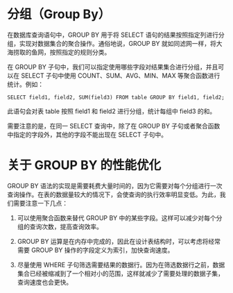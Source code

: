 # 分组（Group By）

在数据库查询语句中，GROUP BY 用于将 SELECT 语句的结果按照指定列进行分组，实现对数据集合的聚合操作。通俗地说，GROUP BY 就如同滤网一样，将大海捞取的鱼网，按照指定的规则分类。

在 GROUP BY 子句中，我们可以指定使用哪些字段对结果集合进行分组，并且可以在 SELECT 子句中使用 COUNT、SUM、AVG、MIN、MAX 等聚合函数进行统计。例如：

```
SELECT field1, field2, SUM(field3) FROM table GROUP BY field1, field2;
```

此语句会对表 table 按照 field1 和 field2 进行分组，统计每组中 field3 的和。

需要注意的是，在同一 SELECT 查询中，除了在 GROUP BY 子句或者聚合函数中指定的字段外，其他的字段不能出现在 SELECT 子句中。

# 关于 GROUP BY 的性能优化

GROUP BY 语法的实现是需要耗费大量时间的，因为它需要对每个分组进行一次查询操作。在表的数据量较大的情况下，会使查询的执行效率明显变低。为此，我们需要注意一下几点：

1. 可以使用聚合函数来替代 GROUP BY 中的某些字段。这样可以减少对每个分组的查询次数，提高查询效率。

2. GROUP BY 运算是在内存中完成的，因此在设计表结构时，可以考虑将经常需要 GROUP BY 操作的字段定义为索引，加快查询速度。

3. 尽量使用 WHERE 子句筛选需要结果的数据行。因为在筛选数据行之前，数据集合已经被缩减到了一个相对小的范围，这样就减少了需要处理的数据子集，查询速度也会更快。